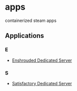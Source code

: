 # apps

containerized steam apps

## Applications

### E
- [Enshrouded Dedicated Server](enshrouded)

### S
- [Satisfactory Dedicated Server](satisfactory)

